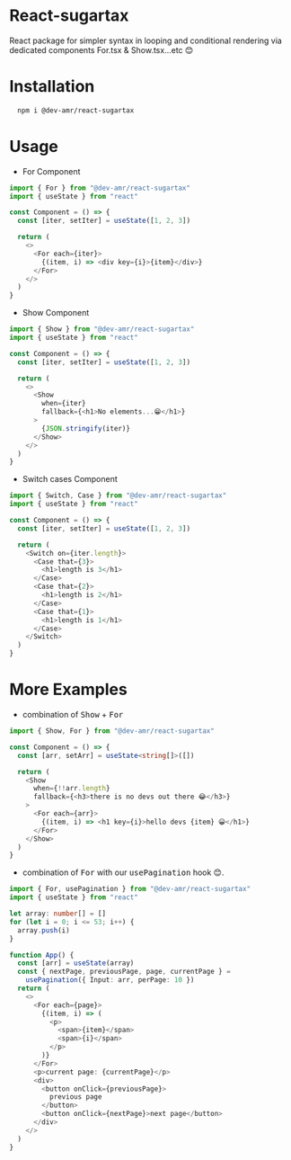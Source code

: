 # React-sugartax

React package for simpler syntax in looping and conditional rendering via dedicated components For.tsx & Show.tsx...etc 😊

# Installation

```bash
  npm i @dev-amr/react-sugartax
```

# Usage

- For Component

```typescript
import { For } from "@dev-amr/react-sugartax"
import { useState } from "react"

const Component = () => {
  const [iter, setIter] = useState([1, 2, 3])

  return (
    <>
      <For each={iter}>
        {(item, i) => <div key={i}>{item}</div>}
      </For>
    </>
  )
}
```

- Show Component

```typescript
import { Show } from "@dev-amr/react-sugartax"
import { useState } from "react"

const Component = () => {
  const [iter, setIter] = useState([1, 2, 3])

  return (
    <>
      <Show
        when={iter}
        fallback={<h1>No elements...😁</h1>}
      >
        {JSON.stringify(iter)}
      </Show>
    </>
  )
}
```

- Switch cases Component

```typescript
import { Switch, Case } from "@dev-amr/react-sugartax"
import { useState } from "react"

const Component = () => {
  const [iter, setIter] = useState([1, 2, 3])

  return (
    <Switch on={iter.length}>
      <Case that={3}>
        <h1>length is 3</h1>
      </Case>
      <Case that={2}>
        <h1>length is 2</h1>
      </Case>
      <Case that={1}>
        <h1>length is 1</h1>
      </Case>
    </Switch>
  )
}
```

# More Examples

- combination of <kbd>Show</kbd> + <kbd>For</kbd>

```typescript
import { Show, For } from "@dev-amr/react-sugartax"

const Component = () => {
  const [arr, setArr] = useState<string[]>([])

  return (
    <Show
      when={!!arr.length}
      fallback={<h3>there is no devs out there 😂</h3>}
    >
      <For each={arr}>
        {(item, i) => <h1 key={i}>hello devs {item} 😀</h1>}
      </For>
    </Show>
  )
}
```

- combination of <kbd>For</kbd> with our <kbd>usePagination</kbd> hook 😊.

```typescript
import { For, usePagination } from "@dev-amr/react-sugartax"
import { useState } from "react"

let array: number[] = []
for (let i = 0; i <= 53; i++) {
  array.push(i)
}

function App() {
  const [arr] = useState(array)
  const { nextPage, previousPage, page, currentPage } =
    usePagination({ Input: arr, perPage: 10 })
  return (
    <>
      <For each={page}>
        {(item, i) => (
          <p>
            <span>{item}</span>
            <span>{i}</span>
          </p>
        )}
      </For>
      <p>current page: {currentPage}</p>
      <div>
        <button onClick={previousPage}>
          previous page
        </button>
        <button onClick={nextPage}>next page</button>
      </div>
    </>
  )
}
```
